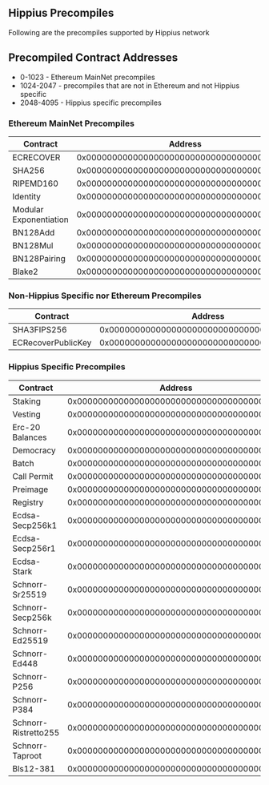 ## Hippius Precompiles

Following are the precompiles supported by Hippius network


## Precompiled Contract Addresses
- 0-1023 - Ethereum MainNet precompiles
- 1024-2047 - precompiles that are not in Ethereum and not Hippius specific
- 2048-4095 - Hippius specific precompiles

### Ethereum MainNet Precompiles

| Contract                   | Address                                      |
|----------------------------|----------------------------------------------|
| ECRECOVER                  | 0x0000000000000000000000000000000000000001   |
| SHA256                     | 0x0000000000000000000000000000000000000002   |
| RIPEMD160                  | 0x0000000000000000000000000000000000000003   |
| Identity                   | 0x0000000000000000000000000000000000000004   |
| Modular Exponentiation     | 0x0000000000000000000000000000000000000005   |
| BN128Add                   | 0x0000000000000000000000000000000000000006   |
| BN128Mul                   | 0x0000000000000000000000000000000000000007   |
| BN128Pairing               | 0x0000000000000000000000000000000000000008   |
| Blake2                     | 0x0000000000000000000000000000000000000009   |


### Non-Hippius Specific nor Ethereum Precompiles

| Contract             | Address                                      |
|----------------------|----------------------------------------------|
| SHA3FIPS256          | 0x0000000000000000000000000000000000000400   |
| ECRecoverPublicKey   | 0x0000000000000000000000000000000000000402   |


### Hippius Specific Precompiles

| Contract             | Address                                      |
|----------------------|----------------------------------------------|
| Staking              | 0x0000000000000000000000000000000000000800   |
| Vesting              | 0x0000000000000000000000000000000000000801   |
| Erc-20 Balances      | 0x0000000000000000000000000000000000000802   |
| Democracy            | 0x0000000000000000000000000000000000000803   |
| Batch                | 0x0000000000000000000000000000000000000804   |
| Call Permit          | 0x0000000000000000000000000000000000000805   |
| Preimage             | 0x0000000000000000000000000000000000000806   |
| Registry             | 0x0000000000000000000000000000000000000807   |
| Ecdsa-Secp256k1      | 0x0000000000000000000000000000000000000816   |
| Ecdsa-Secp256r1      | 0x0000000000000000000000000000000000000817   |
| Ecdsa-Stark          | 0x0000000000000000000000000000000000000818   |
| Schnorr-Sr25519      | 0x0000000000000000000000000000000000000819   |
| Schnorr-Secp256k     | 0x000000000000000000000000000000000000081a   |
| Schnorr-Ed25519      | 0x000000000000000000000000000000000000081b   |
| Schnorr-Ed448        | 0x000000000000000000000000000000000000081c   |
| Schnorr-P256         | 0x000000000000000000000000000000000000081d   |
| Schnorr-P384         | 0x000000000000000000000000000000000000081e   |
| Schnorr-Ristretto255 | 0x000000000000000000000000000000000000081f   |
| Schnorr-Taproot      | 0x0000000000000000000000000000000000000820   |
| Bls12-381            | 0x0000000000000000000000000000000000000821   |





